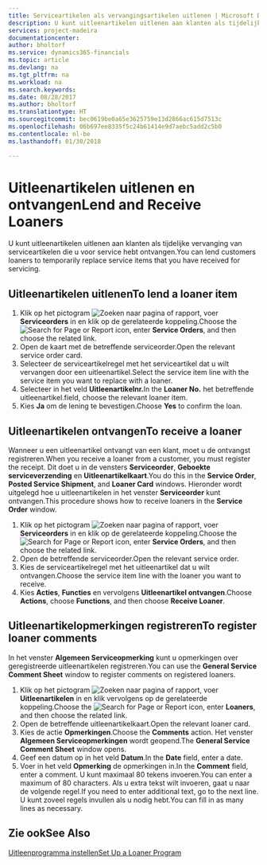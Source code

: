 ```yaml
---
title: Serviceartikelen als vervangingsartikelen uitlenen | Microsoft Docs
description: U kunt uitleenartikelen uitlenen aan klanten als tijdelijke vervanging van serviceartikelen die u voor service hebt ontvangen.
services: project-madeira
documentationcenter: 
author: bholtorf
ms.service: dynamics365-financials
ms.topic: article
ms.devlang: na
ms.tgt_pltfrm: na
ms.workload: na
ms.search.keywords: 
ms.date: 08/28/2017
ms.author: bholtorf
ms.translationtype: HT
ms.sourcegitcommit: bec0619be0a65e3625759e13d2866ac615d7513c
ms.openlocfilehash: 06b697ee8335f5c24b61414e9d7aebc5add2c5b0
ms.contentlocale: nl-be
ms.lasthandoff: 01/30/2018

---
```

# <a name="lend-and-receive-loaners"></a><span data-ttu-id="7917d-103">Uitleenartikelen uitlenen en ontvangen</span><span class="sxs-lookup"><span data-stu-id="7917d-103">Lend and Receive Loaners</span></span>
<span data-ttu-id="7917d-104">U kunt uitleenartikelen uitlenen aan klanten als tijdelijke vervanging van serviceartikelen die u voor service hebt ontvangen.</span><span class="sxs-lookup"><span data-stu-id="7917d-104">You can lend customers loaners to temporarily replace service items that you have received for servicing.</span></span>  
  
## <a name="to-lend-a-loaner-item"></a><span data-ttu-id="7917d-105">Uitleenartikelen uitlenen</span><span class="sxs-lookup"><span data-stu-id="7917d-105">To lend a loaner item</span></span>    
1. <span data-ttu-id="7917d-106">Klik op het pictogram ![Zoeken naar pagina of rapport](media/ui-search/search_small.png "pictogram Zoeken naar pagina of rapport"), voer **Serviceorders** in en klik op de gerelateerde koppeling.</span><span class="sxs-lookup"><span data-stu-id="7917d-106">Choose the ![Search for Page or Report](media/ui-search/search_small.png "Search for Page or Report icon") icon, enter **Service Orders**, and then choose the related link.</span></span>  
2. <span data-ttu-id="7917d-107">Open de kaart met de betreffende serviceorder.</span><span class="sxs-lookup"><span data-stu-id="7917d-107">Open the relevant service order card.</span></span>  
3. <span data-ttu-id="7917d-108">Selecteer de serviceartikelregel met het serviceartikel dat u wilt vervangen door een uitleenartikel.</span><span class="sxs-lookup"><span data-stu-id="7917d-108">Select the service item line with the service item you want to replace with a loaner.</span></span>  
4. <span data-ttu-id="7917d-109">Selecteer in het veld **Uitleenartikelnr.**</span><span class="sxs-lookup"><span data-stu-id="7917d-109">In the **Loaner No.**</span></span> <span data-ttu-id="7917d-110">het betreffende uitleenartikel.</span><span class="sxs-lookup"><span data-stu-id="7917d-110">field, choose the relevant loaner item.</span></span>  
5. <span data-ttu-id="7917d-111">Kies **Ja** om de lening te bevestigen.</span><span class="sxs-lookup"><span data-stu-id="7917d-111">Choose **Yes** to confirm the loan.</span></span>  

## <a name="to-receive-a-loaner"></a><span data-ttu-id="7917d-112">Uitleenartikelen ontvangen</span><span class="sxs-lookup"><span data-stu-id="7917d-112">To receive a loaner</span></span>  
<span data-ttu-id="7917d-113">Wanneer u een uitleenartikel ontvangt van een klant, moet u de ontvangst registreren.</span><span class="sxs-lookup"><span data-stu-id="7917d-113">When you receive a loaner from a customer, you must register the receipt.</span></span> <span data-ttu-id="7917d-114">Dit doet u in de vensters **Serviceorder**, **Geboekte serviceverzending** en **Uitleenartikelkaart**.</span><span class="sxs-lookup"><span data-stu-id="7917d-114">You do this in the **Service Order**, **Posted Service Shipment**, and **Loaner Card** windows.</span></span> <span data-ttu-id="7917d-115">Hieronder wordt uitgelegd hoe u uitleenartikelen in het venster **Serviceorder** kunt ontvangen.</span><span class="sxs-lookup"><span data-stu-id="7917d-115">This procedure shows how to receive loaners in the **Service Order** window.</span></span>  
  
1. <span data-ttu-id="7917d-116">Klik op het pictogram ![Zoeken naar pagina of rapport](media/ui-search/search_small.png "pictogram Zoeken naar pagina of rapport"), voer **Serviceorders** in en klik op de gerelateerde koppeling.</span><span class="sxs-lookup"><span data-stu-id="7917d-116">Choose the ![Search for Page or Report](media/ui-search/search_small.png "Search for Page or Report icon") icon, enter **Service Orders**, and then choose the related link.</span></span>  
2. <span data-ttu-id="7917d-117">Open de betreffende serviceorder.</span><span class="sxs-lookup"><span data-stu-id="7917d-117">Open the relevant service order.</span></span>  
3. <span data-ttu-id="7917d-118">Kies de serviceartikelregel met het uitleenartikel dat u wilt ontvangen.</span><span class="sxs-lookup"><span data-stu-id="7917d-118">Choose the service item line with the loaner you want to receive.</span></span>  
4. <span data-ttu-id="7917d-119">Kies **Acties**, **Functies** en vervolgens **Uitleenartikel ontvangen**.</span><span class="sxs-lookup"><span data-stu-id="7917d-119">Choose **Actions**, choose **Functions**, and then choose **Receive Loaner**.</span></span>  

## <a name="to-register-loaner-comments"></a><span data-ttu-id="7917d-120">Uitleenartikelopmerkingen registreren</span><span class="sxs-lookup"><span data-stu-id="7917d-120">To register loaner comments</span></span>  
<span data-ttu-id="7917d-121">In het venster **Algemeen Serviceopmerking** kunt u opmerkingen over geregistreerde uitleenartikelen registreren.</span><span class="sxs-lookup"><span data-stu-id="7917d-121">You can use the **General Service Comment Sheet** window to register comments on registered loaners.</span></span>  
  
1. <span data-ttu-id="7917d-122">Klik op het pictogram ![Zoeken naar pagina of rapport](media/ui-search/search_small.png "pictogram Zoeken naar pagina of rapport"), voer **Uitleenartikelen** in en klik vervolgens op de gerelateerde koppeling.</span><span class="sxs-lookup"><span data-stu-id="7917d-122">Choose the ![Search for Page or Report](media/ui-search/search_small.png "Search for Page or Report icon") icon, enter **Loaners**, and then choose the related link.</span></span>  
2. <span data-ttu-id="7917d-123">Open de betreffende uitleenartikelkaart.</span><span class="sxs-lookup"><span data-stu-id="7917d-123">Open the relevant loaner card.</span></span>  
3. <span data-ttu-id="7917d-124">Kies de actie **Opmerkingen**.</span><span class="sxs-lookup"><span data-stu-id="7917d-124">Choose the **Comments** action.</span></span> <span data-ttu-id="7917d-125">Het venster **Algemeen Serviceopmerkingen** wordt geopend.</span><span class="sxs-lookup"><span data-stu-id="7917d-125">The **General Service Comment Sheet** window opens.</span></span>  
4. <span data-ttu-id="7917d-126">Geef een datum op in het veld **Datum**.</span><span class="sxs-lookup"><span data-stu-id="7917d-126">In the **Date** field, enter a date.</span></span>  
5. <span data-ttu-id="7917d-127">Voer in het veld **Opmerking** de opmerkingen in.</span><span class="sxs-lookup"><span data-stu-id="7917d-127">In the **Comment** field, enter a comment.</span></span> <span data-ttu-id="7917d-128">U kunt maximaal 80 tekens invoeren.</span><span class="sxs-lookup"><span data-stu-id="7917d-128">You can enter a maximum of 80 characters.</span></span> <span data-ttu-id="7917d-129">Als u extra tekst wilt invoeren, gaat u naar de volgende regel.</span><span class="sxs-lookup"><span data-stu-id="7917d-129">If you need to enter additional text, go to the next line.</span></span> <span data-ttu-id="7917d-130">U kunt zoveel regels invullen als u nodig hebt.</span><span class="sxs-lookup"><span data-stu-id="7917d-130">You can fill in as many lines as necessary.</span></span>  
  
## <a name="see-also"></a><span data-ttu-id="7917d-131">Zie ook</span><span class="sxs-lookup"><span data-stu-id="7917d-131">See Also</span></span>  
[<span data-ttu-id="7917d-132">Uitleenprogramma instellen</span><span class="sxs-lookup"><span data-stu-id="7917d-132">Set Up a Loaner Program</span></span>](service-how-setup-loaner-program.md)   

